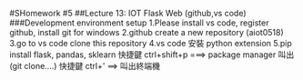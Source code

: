 #SHomework #5
##Lecture 13: IOT Flask Web (github,vs code)
###Development environment setup
1.Please install vs code, register github, install git for windows
2.github create a new repository (aiot0518)
3.go to vs code clone this repository
4.vs code 安裝 python extension
5.pip install flask, pandas, sklearn
快捷鍵 ctrl+shift+p ===> package manager 叫出 (git clone....)
快捷鍵 ctrl+' ==> 叫出終端機
